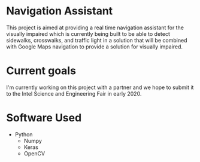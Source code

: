 # Navigation Assistant

This project is aimed at providing a real time navigation assistant for the visually impaired which is currently being built to be able to detect sidewalks, crosswalks, and traffic light in a solution that will be combined with Google Maps navigation to provide a solution for visually impaired.

# Current goals
I'm currently working on this project with a partner and we hope to submit it to the Intel Science and Engineering Fair in early 2020.

# Software Used
- Python
  - Numpy
  - Keras
  - OpenCV
